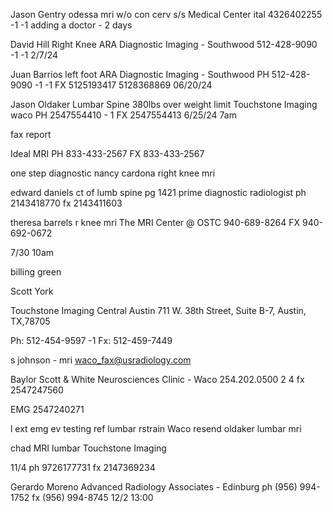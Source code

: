 Jason Gentry
odessa
mri w/o con
cerv s/s
Medical Center ital
4326402255 -1 -1
adding a doctor - 2 days

David Hill
Right Knee
ARA Diagnostic Imaging - Southwood
512-428-9090 -1 -1
2/7/24

Juan Barrios
left foot
ARA Diagnostic Imaging - Southwood
PH 512-428-9090 -1 -1
FX 5125193417
5128368869
06/20/24

Jason Oldaker
Lumbar Spine
380lbs over weight limit
Touchstone Imaging waco
PH 2547554410 - 1
FX 2547554413
6/25/24 7am

fax report

Ideal MRI
PH 833-433-2567
FX 833-433-2567

one step diagnostic
nancy cardona
right knee mri


edward daniels
ct of lumb spine
pg 1421
prime diagnostic radiologist
ph 2143418770
fx 2143411603

theresa barrels
r knee mri
The MRI Center @ OSTC
940-689-8264
FX 940-692-0672

7/30 10am

billing green

Scott York
<!-- ARA
Austin Center Boulevard & Austin Center Boulevard Breast Imaging
6818 Austin Center Blvd.
Suite 101
Austin, Texas 78731
(512) 795-8505 -1 -6
fx (512) 836-8869 -->

Touchstone Imaging Central Austin
711 W. 38th Street, Suite B-7, Austin, TX,78705

Ph: 512-454-9597 -1
Fx: 512-459-7449





s johnson - mri
waco_fax@usradiology.com



Baylor Scott & White Neurosciences Clinic - Waco
254.202.0500 2 4
fx 2547247560

EMG 2547240271

l ext emg ev testing ref
lumbar rstrain Waco
resend oldaker lumbar mri


chad MRI lumbar
Touchstone Imaging

11/4
ph 9726177731
fx 2147369234

Gerardo Moreno
Advanced Radiology Associates - Edinburg
ph (956) 994-1752
fx (956) 994-8745
12/2 13:00
